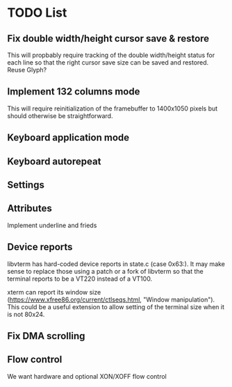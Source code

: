 # TODO List

## Fix double width/height cursor save & restore

This will propbably require tracking of the double width/height
status for each line so that the right cursor save size can be
saved and restored.  Reuse Glyph?

## Implement 132 columns mode

This will require reinitialization of the framebuffer to 1400x1050
pixels but should otherwise be straightforward.

## Keyboard application mode

## Keyboard autorepeat

## Settings

## Attributes

Implement underline and frieds

## Device reports

libvterm has hard-coded device reports in state.c (case 0x63:).  It
may make sense to replace those using a patch or a fork of libvterm so
that the terminal reports to be a VT220 instead of a VT100.

xterm can report its window size
(https://www.xfree86.org/current/ctlseqs.html, "Window
manipulation").  This could be a useful extension to allow setting of
the terminal size when it is not 80x24.

## Fix DMA scrolling

## Flow control

We want hardware and optional XON/XOFF flow control

